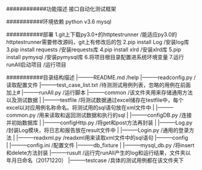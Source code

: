 ############功能描述
接口自动化测试框架

###########环境依赖
python v3.6
mysql

###########部署
1.git上下载py3.0+的httptestrunner           /能适应py3.0的httptestrunner需要修改源码，git上有修改后的包
2.pip install Log                          /安装log库
3.pip install requests                     /安装requests库
4.pip install xlrd                         /安装xlrd库
5.pip install pymysql                      /安装pymysql库
6.将项目根目录配置进系统环境变量
7.运行runAll启动项目                        /运行项目

###########目录结构描述
|———README.md                   /help
|———readconfig.py               /读取配置文件
|———test_case_list.txt          /待测测试用例列表，忽略的用例在前面加上#
|———runAll.py                   /运行脚本
|———common                      /该文件夹用来存储通用方法以及测试数据
|   |———testfile                /将测试数据通过excel储存在testfile中，每个excel以对应用例名称命名。将测试用的sql语句放在xml文件中
|   |———common.py               /用来读取和返回测试数据和执行的sql
|   |———configDB.py             /连接并初始数据库
|   |———configHttp.py           /将get和post方法再封装
|   |———Log.py                  /封装Log模块，将日志和报告放在result文件中
|   |———Login.py                /通用的登录方法
|   |———readxml.py              /readxml用来读取xml文件中的sql语句
|———config                      
|   |———config.ini              /配置文件
|———db_fixture
|   |———mysql_db.py             /将insert和delete方法封装
|———rusult                      /运行完runAll产生的log和运行结果，文件夹以年月日命名（20171220）
|———testcase                    /具体的测试用例都在该文件夹下